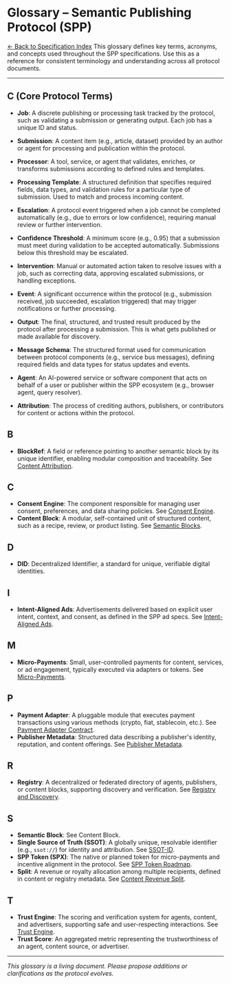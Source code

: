 # Glossary – Semantic Publishing Protocol (SPP)

[← Back to Specification Index](spec-index.md)
This glossary defines key terms, acronyms, and concepts used throughout the SPP specifications. Use this as a reference for consistent terminology and understanding across all protocol documents.

---

## C (Core Protocol Terms)

- **Job**: A discrete publishing or processing task tracked by the protocol, such as validating a submission or generating output. Each job has a unique ID and status.
- **Submission**: A content item (e.g., article, dataset) provided by an author or agent for processing and publication within the protocol.
- **Processor**: A tool, service, or agent that validates, enriches, or transforms submissions according to defined rules and templates.
- **Processing Template**: A structured definition that specifies required fields, data types, and validation rules for a particular type of submission. Used to match and process incoming content.
- **Escalation**: A protocol event triggered when a job cannot be completed automatically (e.g., due to errors or low confidence), requiring manual review or further intervention.
- **Confidence Threshold**: A minimum score (e.g., 0.95) that a submission must meet during validation to be accepted automatically. Submissions below this threshold may be escalated.
- **Intervention**: Manual or automated action taken to resolve issues with a job, such as correcting data, approving escalated submissions, or handling exceptions.
- **Event**: A significant occurrence within the protocol (e.g., submission received, job succeeded, escalation triggered) that may trigger notifications or further processing.
- **Output**: The final, structured, and trusted result produced by the protocol after processing a submission. This is what gets published or made available for discovery.
- **Message Schema**: The structured format used for communication between protocol components (e.g., service bus messages), defining required fields and data types for status updates and events.

- **Agent**: An AI-powered service or software component that acts on behalf of a user or publisher within the SPP ecosystem (e.g., browser agent, query resolver).
- **Attribution**: The process of crediting authors, publishers, or contributors for content or actions within the protocol.

## B

- **BlockRef**: A field or reference pointing to another semantic block by its unique identifier, enabling modular composition and traceability. See [Content Attribution](../specs/publishing/content-attribution.md).

## C

- **Consent Engine**: The component responsible for managing user consent, preferences, and data sharing policies. See [Consent Engine](../specs/identity/consent-engine.md).
- **Content Block**: A modular, self-contained unit of structured content, such as a recipe, review, or product listing. See [Semantic Blocks](../specs/publishing/semantic-blocks.md).

## D

- **DID**: Decentralized Identifier, a standard for unique, verifiable digital identities.

## I

- **Intent-Aligned Ads**: Advertisements delivered based on explicit user intent, context, and consent, as defined in the SPP ad specs. See [Intent-Aligned Ads](../specs/ads/intent-aligned-ads.md).

## M

- **Micro-Payments**: Small, user-controlled payments for content, services, or ad engagement, typically executed via adapters or tokens. See [Micro-Payments](../specs/payments/micro-payments.md).

## P

- **Payment Adapter**: A pluggable module that executes payment transactions using various methods (crypto, fiat, stablecoin, etc.). See [Payment Adapter Contract](../specs/payments/payment-adapter-contract.md).
- **Publisher Metadata**: Structured data describing a publisher's identity, reputation, and content offerings. See [Publisher Metadata](../specs/publishing/publisher-metadata.md).

## R

- **Registry**: A decentralized or federated directory of agents, publishers, or content blocks, supporting discovery and verification. See [Registry and Discovery](../specs/spp/registry-and-discovery.md).

## S

- **Semantic Block**: See Content Block.
- **Single Source of Truth (SSOT)**: A globally unique, resolvable identifier (e.g., `ssot://`) for identity and attribution. See [SSOT-ID](../specs/identity/ssot-id.md).
- **SPP Token (SPX)**: The native or planned token for micro-payments and incentive alignment in the protocol. See [SPP Token Roadmap](../specs/payments/spp-token-roadmap.md).
- **Split**: A revenue or royalty allocation among multiple recipients, defined in content or registry metadata. See [Content Revenue Split](../specs/payments/content-revenue-split.md).

## T

- **Trust Engine**: The scoring and verification system for agents, content, and advertisers, supporting safe and user-respecting interactions. See [Trust Engine](../specs/consent-engine/trust-engine.md).
- **Trust Score**: An aggregated metric representing the trustworthiness of an agent, content source, or advertiser.

---

_This glossary is a living document. Please propose additions or clarifications as the protocol evolves._
